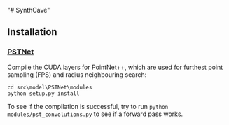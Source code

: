"# SynthCave" 

## Installation

### [PSTNet](https://github.com/hehefan/Point-Spatio-Temporal-Convolution)
Compile the CUDA layers for PointNet++, which are used for furthest point sampling (FPS) and radius neighbouring search:
```
cd src\model\PSTNet\modules
python setup.py install
```
To see if the compilation is successful, try to run `python modules/pst_convolutions.py` to see if a forward pass works.